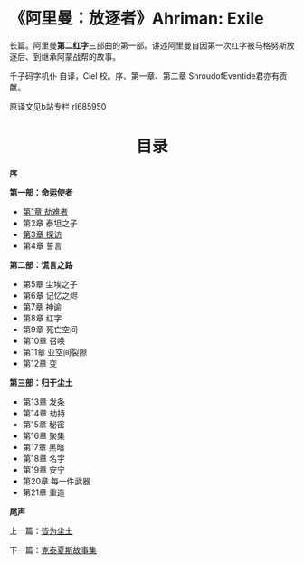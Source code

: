 # 《阿里曼：放逐者》Ahriman: Exile

长篇。阿里曼**第二红字**三部曲的第一部。讲述阿里曼自因第一次红字被马格努斯放逐后、到继承阿蒙战帮的故事。


千子码字机仆 自译，Ciel 校。序、第一章、第二章 ShroudofEventide君亦有贡献。

原译文见b站专栏 rl685950

<div align="center">
<h1>目录</h1>
</div>

**[序](chpt0.md)**

**第一部：命运使者**
- [第1章 劫难者](chpt1.md)
- 第2章 泰坦之子
- [第3章 探访](chpt3.md)
- 第4章 誓言
  
**第二部：谎言之路**
- 第5章 尘埃之子
- 第6章 记忆之烬
- 第7章 神谕
- 第8章 红字
- 第9章 死亡空间
- 第10章 召唤
- 第11章 亚空间裂隙
- 第12章 变
  
**第三部：归于尘土**
- 第13章 发条
- 第14章 劫持
- 第15章 秘密
- 第16章 聚集
- 第17章 黑暗
- 第18章 名字
- 第19章 安宁
- 第20章 每一件武器
- 第21章 重造
  
**尾声**

上一篇：[皆为尘土](../VoicesOfFate/AllIsDust.md)

下一篇：[克泰夏斯故事集](../TalesOfCtesias/TalesOfCtesiasIndex.md)

